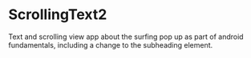 # ScrollingText2
Text and scrolling view app about the surfing pop up as part of android fundamentals, including a change to the subheading element.
